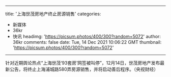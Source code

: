 
---
title: '上海世茂房地产终止房源销售'
categories: 
 - 新媒体
 - 36kr
 - 快讯
headimg: 'https://picsum.photos/400/300?random=5072'
author: 36kr
comments: false
date: Tue, 14 Dec 2021 10:06:22 GMT
thumbnail: 'https://picsum.photos/400/300?random=5072'
---

<div>   
针对近期舆论热点“上海世茂‘93套房’网签被叫停”，12月14日，世茂房地产发布最新公告，将终止上海浦城路580弄房源销售，并将启动善后程序。（央视财经）  
</div>
            